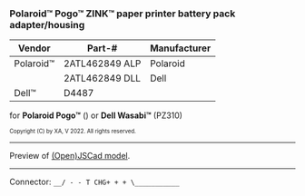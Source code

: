 ### Polaroid™ Pogo™ ZINK™ paper printer battery pack adapter/housing

| Vendor    | Part-#         | Manufacturer |
| ----------|----------------|--------------|
| Polaroid™ | 2ATL462849 ALP | Polaroid     |
|           | 2ATL462849 DLL | Dell         |
| Dell™     | D4487          | |

for **Polaroid Pogo™** () or **Dell Wasabi™** (PZ310)


<sup><sub>Copyright (C) by XA, V 2022. All rights reserved.</sub></sup>

***
Preview of [(Open)JSCad model](https://www.openjscad.xyz/#https://raw.githubusercontent.com/xax/P0laroidPogo/master/pack-01.js).
***

Connector: `__/ - - T CHG+ + + \___________`
